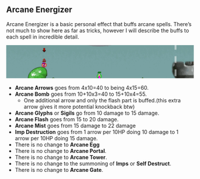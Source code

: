## Arcane Energizer

Arcane Energizer is a basic personal effect that buffs arcane spells. There’s not much to show here as far as tricks, however I will describe the buffs to each spell in incredible detail.

![energizer1](https://raw.githubusercontent.com/1IlIl/wikidata/main/arcane/gifs/arcaneenergizer1.gif)

- **Arcane Arrows** goes from 4x10=40 to being 4x15=60.
- **Arcane Bomb** goes from 10+10x3=40 to 15+10x4=55.
    - One additional arrow and only the flash part is buffed.(this extra arrow gives it more potential knockback btw)
- **Arcane Glyphs** or **Sigils** go from 10 damage to 15 damage.
- **Arcane Flash** goes from 15 to 20 damage.
- **Arcane Mist** goes from 15 damage to 22 damage
- **Imp Destruction** goes from 1 arrow per 10HP doing 10 damage to 1 arrow per 10HP doing 15 damage.
- There is no change to **Arcane Egg**
- There is no change to **Arcane Portal**.
- There is no change to **Arcane Tower**.
- There is no change to the summoning of **Imps** or **Self Destruct**.
- There is no change to **Arcane Gate**.
